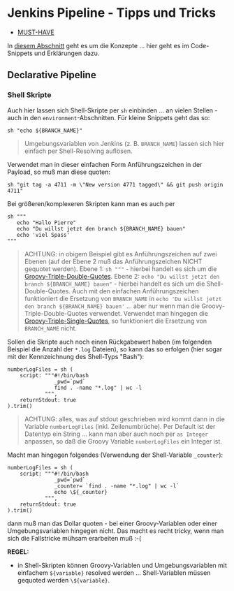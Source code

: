 # Jenkins Pipeline - Tipps und Tricks

* [MUST-HAVE](https://code-maven.com/jenkins)

In [diesem Abschnitt](jenkins.md) geht es um die Konzepte ... hier geht es im Code-Snippets und Erklärungen dazu.

## Declarative Pipeline

### Shell Skripte

Auch hier lassen sich Shell-Skripte per `sh` einbinden ... an vielen Stellen - auch in den `environment`-Abschnitten. Für kleine Snippets geht das so:

```
sh "echo ${BRANCH_NAME}"
```

> Umgebungsvariablen von Jenkins (z. B. `BRANCH_NAME`) lassen sich hier einfach per Shell-Resolving auflösen.

Verwendet man in dieser einfachen Form Anführungszeichen in der Payload, so muß man diese quoten:

```
sh "git tag -a 4711 -m \"New version 4771 tagged\" && git push origin 4711"
```

Bei größeren/komplexeren Skripten kann man es auch per

```
sh """
   echo "Hallo Pierre"
   echo "Du willst jetzt den branch ${BRANCH_NAME} bauen"
   echo 'viel Spass'
"""
```

>ACHTUNG: in obigem Beispiel gibt es Anführungszeichen auf zwei Ebenen (auf der Ebene 2 muß das Anführungszeichen NICHT gequotet werden). Ebene 1: `sh """` - hierbei handelt es sich um die [Groovy-Triple-Double-Quotes](https://groovy-lang.org/syntax.html#_triple_double_quoted_string). Ebene 2: `echo "Du willst jetzt den branch ${BRANCH_NAME} bauen"` - hierbei handelt es sich um die Shell-Double-Quotes. Auch mit den einfachen Anführungszeichen funktioniert die Ersetzung von `BRANCH_NAME` in `echo 'Du willst jetzt den branch ${BRANCH_NAME} bauen'` ... aber nur wenn man die Groovy-Triple-Double-Quotes verwendet. Verwendet man hingegen die [Groovy-Triple-Single-Quotes](https://groovy-lang.org/syntax.html#_triple_single_quoted_string), so funktioniert die Ersetzung von `BRANCH_NAME` nicht.

Sollen die Skripte auch noch einen Rückgabewert haben (im folgenden Beispiel die Anzahl der `*.log` Dateien), so kann das so erfolgen (hier sogar mit der Kennzeichnung des Shell-Typs "Bash"):

```
numberLogFiles = sh (
    script: """#!/bin/bash
               _pwd=`pwd`
               find . -name "*.log" | wc -l
            """,
    returnStdout: true
).trim()
```

> ACHTUNG: alles, was auf stdout geschrieben wird kommt dann in die Variable `numberLogFiles` (inkl. Zeilenumbrüche). Per Default ist der Datentyp ein String ... kann man aber auch noch per `as Integer` anpassen, so daß die Groovy Variable `numberLogFiles` ein Integer ist.

Macht man hingegen folgendes (Verwendung der Shell-Variable `_counter`):

```
numberLogFiles = sh (
    script: """#!/bin/bash
               _pwd=`pwd`
               _counter= `find . -name "*.log" | wc -l`
               echo \${_counter}
            """,
    returnStdout: true
).trim()
```

dann muß man das Dollar quoten - bei einer Groovy-Variablen oder einer Umgebungsvariablen hingegen nicht. Das macht es recht tricky, wenn man sich die Fallstricke mühsam erarbeiten muß :-(

**REGEL:**

* in Shell-Skripten können Groovy-Variablen und Umgebungsvariablen mit einfachem `${variable}` resolved werden ... Shell-Variablen müssen gequoted werden `\${variable}`.
